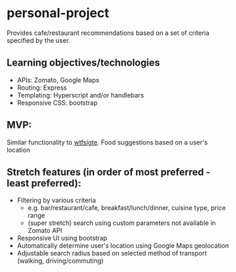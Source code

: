 # personal-project

Provides cafe/restaurant recommendations based on a set of criteria specified by the user.

## Learning objectives/technologies

- APIs: Zomato, Google Maps
- Routing: Express
- Templating: Hyperscript and/or handlebars
- Responsive CSS: bootstrap

## MVP:

Similar functionality to [wtfsigte](http://wtfsigte.com/). Food suggestions based on a user's location

## Stretch features (in order of most preferred - least preferred):

- Filtering by various criteria
  - e.g. bar/restaurant/cafe, breakfast/lunch/dinner, cuisine type, price range
  - (super stretch) search using custom parameters not available in Zomato API
- Responsive UI using bootstrap
- Automatically determine user's location using Google Maps geolocation 
- Adjustable search radius based on selected method of transport (walking, driving/commuting)

